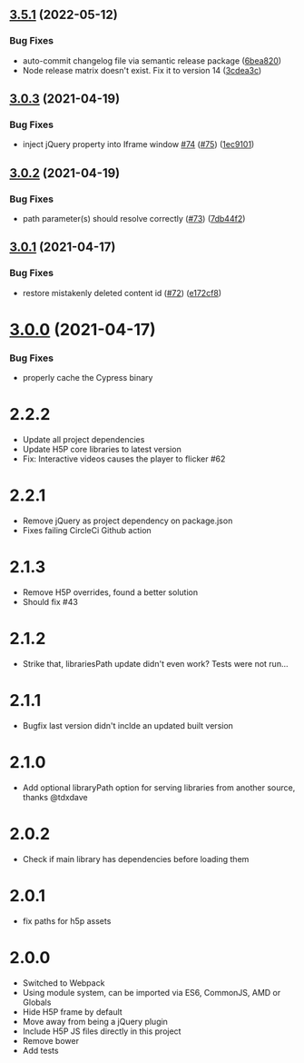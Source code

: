 ## [3.5.1](https://github.com/tunapanda/h5p-standalone/compare/v3.5.0...v3.5.1) (2022-05-12)


### Bug Fixes

* auto-commit changelog file via semantic release package ([6bea820](https://github.com/tunapanda/h5p-standalone/commit/6bea820dd99d83144cdf0a178a7009dde537195f))
* Node release matrix doesn't exist. Fix it to version 14 ([3cdea3c](https://github.com/tunapanda/h5p-standalone/commit/3cdea3cc2aad2de2795bd0246e622dff99650ff9))

## [3.0.3](https://github.com/tunapanda/h5p-standalone/compare/v3.0.2...v3.0.3) (2021-04-19)


### Bug Fixes

* inject jQuery property into Iframe window [#74](https://github.com/tunapanda/h5p-standalone/issues/74) ([#75](https://github.com/tunapanda/h5p-standalone/issues/75)) ([1ec9101](https://github.com/tunapanda/h5p-standalone/commit/1ec910102d352270d2d4dda262399ba6dd57a29d))


## [3.0.2](https://github.com/tunapanda/h5p-standalone/compare/v3.0.1...v3.0.2) (2021-04-19)


### Bug Fixes

* path parameter(s) should resolve correctly ([#73](https://github.com/tunapanda/h5p-standalone/issues/73)) ([7db44f2](https://github.com/tunapanda/h5p-standalone/commit/7db44f2975664aa5cc9a36fe350228c43d230fb8))

## [3.0.1](https://github.com/tunapanda/h5p-standalone/compare/v3.0.0...v3.0.1) (2021-04-17)


### Bug Fixes

* restore mistakenly deleted content id ([#72](https://github.com/tunapanda/h5p-standalone/issues/72)) ([e172cf8](https://github.com/tunapanda/h5p-standalone/commit/e172cf8a4ae0083c4770a911007ffa0c0798ddd3))

# [3.0.0](https://github.com/tunapanda/h5p-standalone/compare/v2.2.2...v3.0.0) (2021-04-17)

### Bug Fixes

* properly cache the Cypress binary

# 2.2.2
* Update all project dependencies
* Update H5P core libraries to latest version
* Fix: Interactive videos causes the player to flicker #62

# 2.2.1
* Remove jQuery as project dependency on package.json
* Fixes failing CircleCi  Github action

# 2.1.3
* Remove H5P overrides, found a better solution
* Should fix #43

# 2.1.2
* Strike that, librariesPath update didn't even work? Tests were not run...

# 2.1.1
* Bugfix last version didn't inclde an updated built version

# 2.1.0
* Add optional libraryPath option for serving libraries from another source, thanks @tdxdave

# 2.0.2
* Check if main library has dependencies before loading them

# 2.0.1
* fix paths for h5p assets

# 2.0.0
* Switched to Webpack
* Using module system, can be imported via ES6, CommonJS, AMD or Globals
* Hide H5P frame by default
* Move away from being a jQuery plugin
* Include H5P JS files directly in this project
* Remove bower
* Add tests
